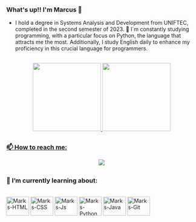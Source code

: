 ### What's up!! I'm Marcus 👋

- I hold a degree in Systems Analysis and Development from UNIFTEC, completed in the second semester of 2023. 🔭 I´m constantly studying programming, with a particular focus on Python, the language that attracts me the most. Additionally, I study English daily to enhance my proficiency in this crucial language for programmers.

##
<div align="center">
  <a href="https://github.com/markitowb">
  <img height="180em" src="https://github-readme-stats.vercel.app/api?username=markitowb&show_icons=true&theme=dark&include_all_commits=true&count_private=true"/>
  <img height="180em" src="https://github-readme-stats.vercel.app/api/top-langs/?username=markitowb&layout=compact&langs_count=7&theme=dark"/>
</div>

##
### 📫 How to reach me: 
  <div align="center"> <a href="https://www.linkedin.com/in/marcusviniciuswb/" target="_blank"><img src="https://img.shields.io/badge/-LinkedIn-%230077B5?style=for-the-badge&logo=linkedin&logoColor=white" target="_blank"></a>
  </div>

##
  
### 🌱 I’m currently learning about:
</div>
<div style="display: inline_block"><br>
  <img align="center" alt="Marks-HTML" height="50" width="60" src="https://cdn.jsdelivr.net/gh/devicons/devicon/icons/html5/html5-plain-wordmark.svg">
  <img align="center" alt="Marks-CSS" height="50" width="60" src="https://cdn.jsdelivr.net/gh/devicons/devicon/icons/css3/css3-plain-wordmark.svg">
  <img align="center" alt="Marks-Js" height="50" width="60" src="https://cdn.jsdelivr.net/gh/devicons/devicon/icons/javascript/javascript-plain.svg">
  <img align="center" alt="Marks-Python" height="50" width="60" src="https://cdn.jsdelivr.net/gh/devicons/devicon/icons/python/python-plain-wordmark.svg">
  <img align="center" alt="Marks-Java" height="50" width="60" src="https://cdn.jsdelivr.net/gh/devicons/devicon/icons/java/java-plain-wordmark.svg">
  <img align="center" alt="Marks-Git" height="50" width="60" src="https://cdn.jsdelivr.net/gh/devicons/devicon/icons/git/git-plain-wordmark.svg">
</div>
